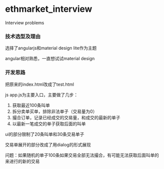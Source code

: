 # ethmarket_interview
Interview problems

### 技术选型及理由

选择了angularjs和material design lite作为主题

angular相对熟悉，一直想试试material design

### 开发思路

把原来的index.html改成了test.html

js app.js为主要入口，主要做了几步：

1. 获取最近100条叫单
2. 拆分卖单买单，排除非法单子（交易量为0）
3. 撮合订单，记录已经成交的交易量，和成交的最新的单子
4. 以最新一笔成交的单子获取后面的叫单

ui的部分限制了20条叫单和30条交易单子

交易单展开的部分改成了用dialog的形式展现

问题：如果随机的单子100条如果交易全部无法撮合，有可能无法获取后面叫单的来进行的新的交易
